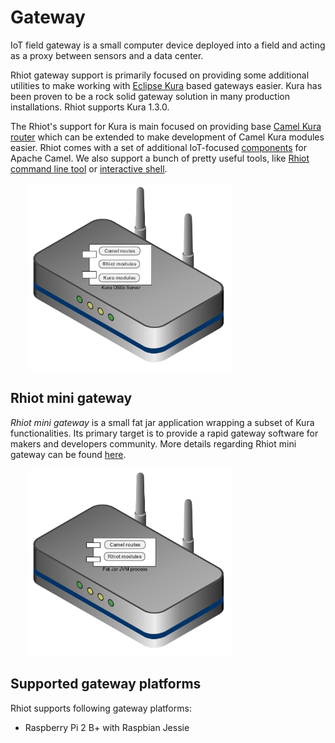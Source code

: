 # Gateway

IoT field gateway is a small computer device deployed into a field and acting as a proxy between sensors and a data center.

Rhiot gateway support is primarily focused on providing some additional utilities to make working with 
[Eclipse Kura](https://www.eclipse.org/kura) based gateways easier. Kura has been proven to be a rock solid gateway
solution in many production installations. Rhiot supports Kura 1.3.0.

The Rhiot's support for Kura is main focused on providing base [Camel Kura router](camel_kura_router.md) which can be 
extended to make development of Camel Kura modules easier. Rhiot comes with a set of additional IoT-focused 
[components](camel_components/index.md) for
Apache Camel. We also support a bunch of pretty useful tools, like [Rhiot command line tool](../tooling/cmd.md) or 
[interactive shell](../tooling/shell.md).

<img src="rhiot_docs_gateway_arch_kura.png" height="300" hspace="30">

## Rhiot mini gateway

*Rhiot mini gateway* is a small fat jar application wrapping a subset of Kura functionalities. Its primary
target is to provide a rapid gateway software for makers and developers community. More details regarding Rhiot mini
gateway can be found [here](mini/index.md).

<img src="rhiot_docs_gateway_arch_mini.png" height="300" hspace="30">

## Supported gateway platforms

Rhiot supports following gateway platforms:

- Raspberry Pi 2 B+ with Raspbian Jessie